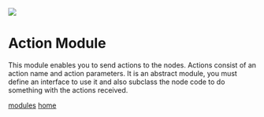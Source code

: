 [![](http://opensource.flaptor.com/clusterfest/images/logo.png)](http://opensource.flaptor.com/clusterfest)

# Action Module #

This module enables you to send actions to the nodes. Actions consist of an action name and action parameters. It is an abstract module, you must define an interface to use it and also subclass the node code to do something with the actions received.

[modules](modules.md) [home](home.md)